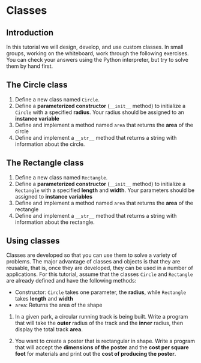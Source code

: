 # Classes

<!-- Note: this is pretty much the tutorial from Java 1501. I think it would be fun to split the class into three groups, have them each do a section, and then switch and trace each others' code. -->

## Introduction
In this tutorial we will design, develop, and use custom classes. In small groups, working on the whiteboard, work through the following exercises. You can check your answers using the Python interpreter, but try to solve them by hand first.

## The Circle class
1. Define a new class named `Circle`.
2. Define a **parameterized constructor** (`__init__` method) to initialize a `Circle` with a specified **radius**. Your radius should be assigned to an **instance variable**
3. Define and implement a method named `area` that returns the **area** of the circle
4. Define and implement a `__str__` method that returns a string with information about the circle.

## The Rectangle class
1. Define a new class named `Rectangle`.
2. Define a **parameterized constructor** (`__init__` method) to initialize a `Rectangle` with a specified **length** and **width**. Your parameters should be assigned to **instance variables**
3. Define and implement a method named `area` that returns the **area** of the rectangle
4. Define and implement a `__str__` method that returns a string with information about the rectangle.

## Using classes
Classes are developed so that you can use them to solve a variety of problems.  The major advantage of classes and objects is that they are reusable, that is, once they are developed, they can be used in a number of applications. For this tutorial, assume that the classes `Circle` and `Rectangle` are already defined and have the following methods:

- Constructor: `Circle` takes one parameter, the **radius**, while `Rectangle` takes **length** and **width**
- `area`: Returns the area of the shape

1. In a given park, a circular running track is being built. Write a program that will take the **outer** radius of the track and the **inner** radius, then display the total track **area**.

2. You want to create a poster that is rectangular in shape. Write a program that will accept the **dimensions of the poster** and the **cost per square foot** for materials and print out the **cost of producing the poster**.

